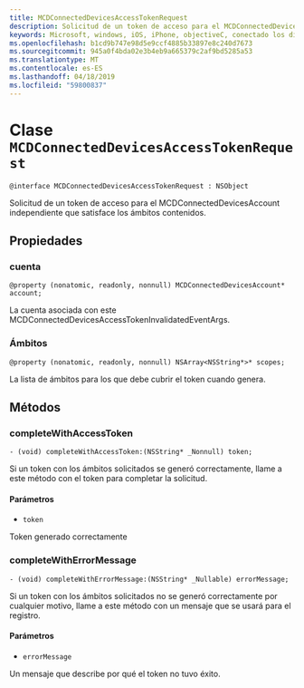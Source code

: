 ```yaml
---
title: MCDConnectedDevicesAccessTokenRequest
description: Solicitud de un token de acceso para el MCDConnectedDevicesAccount independiente que satisface los ámbitos contenidos.
keywords: Microsoft, windows, iOS, iPhone, objectiveC, conectado los dispositivos, proyecto Roma
ms.openlocfilehash: b1cd9b747e98d5e9ccf4885b33897e8c240d7673
ms.sourcegitcommit: 945a0f4bda02e3b4eb9a665379c2af9bd5285a53
ms.translationtype: MT
ms.contentlocale: es-ES
ms.lasthandoff: 04/18/2019
ms.locfileid: "59800837"
---
```

# <a name="class-mcdconnecteddevicesaccesstokenrequest"></a>Clase `MCDConnectedDevicesAccessTokenRequest` 

```
@interface MCDConnectedDevicesAccessTokenRequest : NSObject
```  
Solicitud de un token de acceso para el MCDConnectedDevicesAccount independiente que satisface los ámbitos contenidos.

## <a name="properties"></a>Propiedades

### <a name="account"></a>cuenta
`@property (nonatomic, readonly, nonnull) MCDConnectedDevicesAccount* account;`

La cuenta asociada con este MCDConnectedDevicesAccessTokenInvalidatedEventArgs.

### <a name="scopes"></a>Ámbitos
`@property (nonatomic, readonly, nonnull) NSArray<NSString*>* scopes;`

La lista de ámbitos para los que debe cubrir el token cuando genera.

## <a name="methods"></a>Métodos

### <a name="completewithaccesstoken"></a>completeWithAccessToken
`- (void) completeWithAccessToken:(NSString* _Nonnull) token;`

Si un token con los ámbitos solicitados se generó correctamente, llame a este método con el token para completar la solicitud.

#### <a name="parameters"></a>Parámetros 
* `token` 

Token generado correctamente

### <a name="completewitherrormessage"></a>completeWithErrorMessage
`- (void) completeWithErrorMessage:(NSString* _Nullable) errorMessage;`

Si un token con los ámbitos solicitados no se generó correctamente por cualquier motivo, llame a este método con un mensaje que se usará para el registro.

#### <a name="parameters"></a>Parámetros 
* `errorMessage`

Un mensaje que describe por qué el token no tuvo éxito.